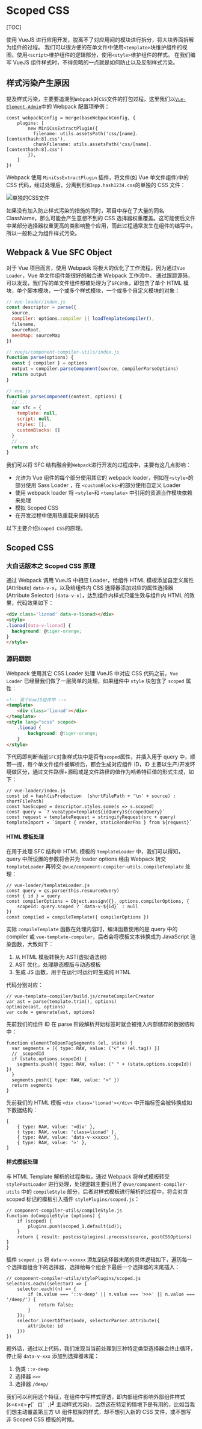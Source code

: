 # Scoped CSS

[TOC]

使用 VueJS 进行应用开发，脱离不了对应用间的模块进行拆分，将大块界面拆解为组件的过程。
我们可以很方便的在单文件中使用`<template>`块维护组件的视图，使用`<script>`维护组件的逻辑部分，使用`<style>`维护组件的样式。
在我们编写 VueJS 组件样式时，不得忽略的一点就是如何防止以及反制样式污染。

## 样式污染产生原因

提及样式污染，主要要追溯到`Webpack`对`CSS`文件的打包过程，这里我们以[`Vue-Element-Admin`](https://github.com/PanJiaChen/vue-element-admin)中的 Webpack 配置项举例：

```JS
const webpackConfig = merge(baseWebpackConfig, {
	plugins: [
		new MiniCssExtractPlugin({
          filename: utils.assetsPath('css/[name].[contenthash:8].css'),
          chunkFilename: utils.assetsPath('css/[name].[contenthash:8].css')
        }),
	]
})
```

Webpack 使用 `MiniCssExtractPlugin` 插件，将文件(如 Vue 单文件组件)中的 CSS 代码，经过处理后，分离到形如`app.hash1234.css`的单独的 CSS 文件：

![单独的CSS文件](https://mgear-image.oss-cn-shanghai.aliyuncs.com/image/scoped-css/browser_fYMdZDAMsI.png)

如果没有加入防止样式污染的措施的同时，项目中存在了大量的同名 ClassName，那么可能会产生意想不到的 CSS 选择器权重覆盖。这可能使后文件中某部分选择器权重更高的类影响整个应用，而此过程通常发生在组件的编写中，所以一般称之为组件样式污染。

## Webpack & Vue SFC Object

对于 Vue 项目而言，使用 Webpack 将极大的优化了工作流程，因为通过`Vue Loader`，Vue 单文件组件能很好的融合进 Webpack 工作流中。
通过跟踪源码，可以发现，我们写的单文件组件都被处理为了`SFC对象`，即包含了单个 HTML 模块，单个脚本模块，一个或多个样式模块，一个或多个自定义模块的对象：

```js
// vue-loader/index.js
const descriptor = parse({
  source,
  compiler: options.compiler || loadTemplateCompiler(),
  filename,
  sourceRoot,
  needMap: sourceMap
})

// vuejs/component-compiler-utils/index.js
function parse(options) {
  const { compiler } = options
  output = compiler.parseComponent(source, compilerParseOptions)
  return output
}

// vue.js
function parseComponent(content, options) {
  // ...
  var sfc = {
    template: null,
    script: null,
    styles: [],
    customBlocks: []
  }
  // ...
  return sfc
}
```

我们可以将 SFC 结构融合到`Webpack`进行开发的过程成中，主要有这几点影响：

- 允许为 Vue 组件的每个部分使用其它的 webpack loader，例如在`<style>`的部分使用 Sass Loader ，在 `<customBlocks>`的部分使用自定义 Loader
- 使用 webpack loader 将 `<style>`和 `<template>` 中引用的资源当作模块依赖来处理
- 模拟 Scoped CSS
- 在开发过程中使用热重载来保持状态

以下主要介绍`Scoped CSS`的原理。

## Scoped CSS

### 大白话版本之 Scoped CSS 原理

通过 Webpack 调用 VueJS 中相应 Loader，给组件 HTML 模板添加自定义属性 (Attribute) `data-v-x`，以及给组件内 CSS 选择器添加对应的属性选择器 (Attribute Selector) `[data-v-x]`，达到组件内样式只能生效与组件内 HTML 的效果，代码效果如下：

```HTML
<div class='lionad' data-v-lionad></div>
<style>
.lionad[data-v-lionad] {
  background: @tiger-orange;
}
</style>
```

### 源码跟踪

Webpack 使用其它 CSS Loader 处理 VueJS 中对应 CSS 代码之前，`Vue Loader` 已经替我们做了一层简单的处理，如果组件中 `style` 块包含了 `scoped` 属性：

```HTML
<!-- 某个VueJS组件中 -->
<template>
    <div class='lionad'></div>
</template>
<style lang="scss" scoped>
    .lionad {
        background: @tiger-orange;
    }
</style>
```

下代码即判断当前`SFC`对象样式块中是否有`scoped`属性，并插入用于 query 中，顺带一提，每个单文件组件被解析后，都会生成对应组件 ID，ID 主要以生产/开发环境做区分，通过文件路径+源码或是文件路径的值作为哈希特征值的形式生成，如下：

```JS
// vue-loader/index.js
const id = hash(isProduction  (shortFilePath + '\n' + source) : shortFilePath)
const hasScoped = descriptor.styles.some(s => s.scoped)
const query = `? vue&type=template${idQuery}${scopedQuery}`
const request = templateRequest = stringifyRequest(src + query)
templateImport = `import { render, staticRenderFns } from ${request}`
```

#### HTML 模板处理

在用于处理 SFC 结构中 HTML 模板的 `templateLoader` 中，我们可以得知，query 中所设置的参数将合并为 loader options 经由 Webpack 转交 `templateLoader` 再转交 `@vue/component-compiler-utils.compileTemplate` 处理：

```JS
// vue-loader/templateLoader.js
const query = qs.parse(this.resourceQuery)
const { id } = query
const compilerOptions = Object.assign({}, options.compilerOptions, {
    scopeId: query.scoped ? `data-v-${id}` : null
})
const compiled = compileTemplate({ compilerOptions })
```

实际 `compileTemplate` 函数在处理内容时，编译函数使用的是 query 中的 compiler 或 `vue-template-compiler`，后者会将模板文本转换成为 JavaScript 渲染函数，大致如下：

1. 从 HTML 模版转换为 AST(虚拟语法树)
2. AST 优化，处理静态模版与动态模板
3. 生成 JS 函数，用于在运行时运行时生成纯 HTML

代码分别对应：

```JS
// vue-template-compiler/build.js/createCompilerCreator
var ast = parse(template.trim(), options)
optimize(ast, options)
var code = generate(ast, options)
```

先前我们的组件 ID 在 parse 阶段解析开始标签时就会被推入内部储存的数据结构中：

```JS
function elementToOpenTagSegments (el, state) {
  var segments = [{ type: RAW, value: ("<" + (el.tag)) }]
  // _scopedId
  if (state.options.scopeId) {
    segments.push({ type: RAW, value: (" " + (state.options.scopeId)) })
  }
  segments.push({ type: RAW, value: ">" })
  return segments
}
```

先前我们的 HTML 模板 `<div class='lionad'></div>` 中开始标签会被转换成如下数据结构：

```JS
[
    { type: RAW, value: '<div' },
    { type: RAW, value: 'class=lionad' },
    { type: RAW, value: 'data-v-xxxxxx' },
    { type: RAW, value: '>' },
]
```

#### 样式模板处理

与 HTML Template 解析的过程类似，通过 Webpack 将样式模板转交 `stylePostLoader` 进行处理，处理逻辑主要引用了 `@vue/component-compiler-utils` 中的 `compileStyle` 部分，后者对样式模板进行解析的过程中，将会对含 scoped 标记的模板引入插件 `stylePlugins/scoped.js`：

```JS
// component-compiler-utils/compileStyle.js
function doCompileStyle (options) {
    if (scoped) {
        plugins.push(scoped_1.default(id));
    }
    return { result: postcss(plugins).process(source, postCSSOptions) }
}
```

插件 `scoped.js` 将 `data-v-xxxxxx` 添加到选择器末尾的具体逻辑如下，遍历每一个选择器组合下的选择器，选择给每个组合下最后一个选择器的末尾插入：

```JS
// component-compiler-utils/stylePlugins/scoped.js
selectors.each((selector) => {
    selector.each((n) => {
        if (n.value === '::v-deep' || n.value === '>>>' || n.value === '/deep/') {
            return false;
        }
    });
    selector.insertAfter(node, selectorParser.attribute({
        attribute: id
    }))
})
```

题外话，通过以上代码，我们发现当当前处理到三种特定类型选择器会终止循环，停止将 `data-v-xxx` 添加到选择器末尾：

1. 伪类 `::v-deep`
2. 选择器 `>>>`
3. 选择器 `/deep/`

我们可以利用这个特征，在组件中写样式穿透，即内部组件影响外部组件样式 (ε=ε=ε=┏(゜ロ゜;)┛ 主动样式污染)，当然这在特定的情境下是有用的，比如当我们想主动覆盖第三方 UI 组件框架的样式，却不想引入新的 CSS 文件，或不想写非 Scoped CSS 模板的时候。

